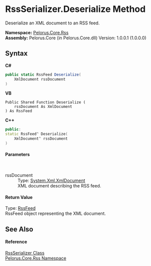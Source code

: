 # RssSerializer.Deserialize Method 
 

Deserialize an XML document to an RSS feed.

**Namespace:**&nbsp;<a href="683C06D0">Pelorus.Core.Rss</a><br />**Assembly:**&nbsp;Pelorus.Core (in Pelorus.Core.dll) Version: 1.0.0.1 (1.0.0.0)

## Syntax

**C#**<br />
``` C#
public static RssFeed Deserialize(
	XmlDocument rssDocument
)
```

**VB**<br />
``` VB
Public Shared Function Deserialize ( 
	rssDocument As XmlDocument
) As RssFeed
```

**C++**<br />
``` C++
public:
static RssFeed^ Deserialize(
	XmlDocument^ rssDocument
)
```


#### Parameters
&nbsp;<dl><dt>rssDocument</dt><dd>Type: <a href="http://msdn2.microsoft.com/en-us/library/6kza7w4k" target="_blank">System.Xml.XmlDocument</a><br />XML document describing the RSS feed.</dd></dl>

#### Return Value
Type: <a href="97BB3115">RssFeed</a><br />RssFeed object representing the XML document.

## See Also


#### Reference
<a href="7DC7C4AC">RssSerializer Class</a><br /><a href="683C06D0">Pelorus.Core.Rss Namespace</a><br />